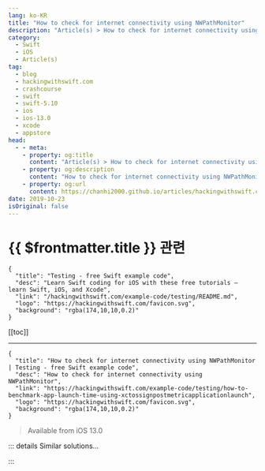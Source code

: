 ```yaml
---
lang: ko-KR
title: "How to check for internet connectivity using NWPathMonitor"
description: "Article(s) > How to check for internet connectivity using NWPathMonitor"
category:
  - Swift
  - iOS
  - Article(s)
tag: 
  - blog
  - hackingwithswift.com
  - crashcourse
  - swift
  - swift-5.10
  - ios
  - ios-13.0
  - xcode
  - appstore
head:
  - - meta:
    - property: og:title
      content: "Article(s) > How to check for internet connectivity using NWPathMonitor"
    - property: og:description
      content: "How to check for internet connectivity using NWPathMonitor"
    - property: og:url
      content: https://chanhi2000.github.io/articles/hackingwithswift.com/example-code/testing/how-to-benchmark-app-launch-time-using-xctossignpostmetricapplicationlaunch.html
date: 2019-10-23
isOriginal: false
---
```


# {{ $frontmatter.title }} 관련

```component VPCard
{
  "title": "Testing - free Swift example code",
  "desc": "Learn Swift coding for iOS with these free tutorials – learn Swift, iOS, and Xcode",
  "link": "/hackingwithswift.com/example-code/testing/README.md",
  "logo": "https://hackingwithswift.com/favicon.svg",
  "background": "rgba(174,10,10,0.2)"
}
```

[[toc]]

---

```component VPCard
{
  "title": "How to check for internet connectivity using NWPathMonitor | Testing - free Swift example code",
  "desc": "How to check for internet connectivity using NWPathMonitor",
  "link": "https://hackingwithswift.com/example-code/testing/how-to-benchmark-app-launch-time-using-xctossignpostmetricapplicationlaunch",
  "logo": "https://hackingwithswift.com/favicon.svg",
  "background": "rgba(174,10,10,0.2)"
}
```

> Available from iOS 13.0

<!-- TODO: 작성 -->

<!-- 
Optimizing your application’s launch time helps ensure users spend more time using your app and less time staring at your launch screen, and helpfully Xcode comes with a built-in way to help us measure and monitor that time: `XCTOSSignpostMetric.applicationLaunch`.

To use this, start a new `measure()` block, asking for that value as one of the metrics you want to track. Given that is focusing specifically on launch time, it’s probably a good idea to ask for that single metric. When you’re ready, call `XCUIApplication().launch()` to launch your app, like this:

```swift
func testLaunchPerformance() {
    measure(metrics: [XCTOSSignpostMetric.applicationLaunch]) {
        XCUIApplication().launch()
    }
}
```

Like a regular `measure()` block, this causes your test to be run multiple times to ensure a fair spread of readings. When it finishes, you’ll be able to set the baseline for your launch time, to make sure changes made in the future don’t dramatically affect it.

Although Apple doesn’t specify a precise number of seconds that we should aim for with app open times, they *do* say “a low number of seconds”. Based on my experience, anything more than three seconds on the newest device will feel slow, particularly because it’s likely to be five or more seconds on older devices.

**Tip:** If you create a new UI Test target you’ll get an application launch test included in the template.

-->

::: details Similar solutions…

<!--
/example-code/system/how-to-run-code-when-your-app-is-terminated">How to run code when your app is terminated 
/quick-start/swiftui/how-to-fill-and-stroke-shapes-at-the-same-time">How to fill and stroke shapes at the same time 
/example-code/system/how-to-run-code-at-a-specific-time">How to run code at a specific time 
/quick-start/swiftui/how-to-make-two-gestures-recognize-at-the-same-time-using-simultaneousgesture">How to make two gestures recognize at the same time using simultaneousGesture() 
/example-code/system/how-to-show-a-relative-date-and-time-using-relativedatetimeformatter">How to show a relative date and time using RelativeDateTimeFormatter</a>
-->

:::

